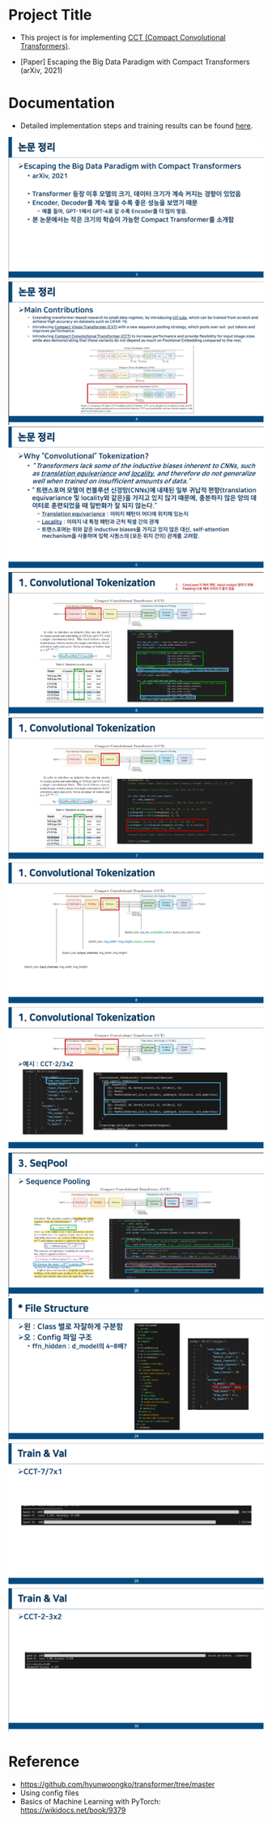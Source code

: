 # Project Title

- This project is for implementing [CCT (Compact Convolutional Transformers)](https://arxiv.org/pdf/2104.05704).

- [Paper] Escaping the Big Data Paradigm with Compact Transformers (arXiv, 2021)

# Documentation

- Detailed implementation steps and training results can be found [here](docs/example.pdf).

![alt text](pdf_images/image-0.png)
![alt text](pdf_images/image-1.png)
![alt text](pdf_images/image-2.png)
![alt text](pdf_images/image-3.png)
![alt text](pdf_images/image-4.png)
![alt text](pdf_images/image-5.png)
![alt text](pdf_images/image-6.png)
![alt text](pdf_images/image-7.png)
![alt text](pdf_images/image-8.png)
![alt text](pdf_images/image-9.png)
![alt text](pdf_images/image-10.png)

# Reference
- https://github.com/hyunwoongko/transformer/tree/master
- Using config files
- Basics of Machine Learning with PyTorch: https://wikidocs.net/book/9379
